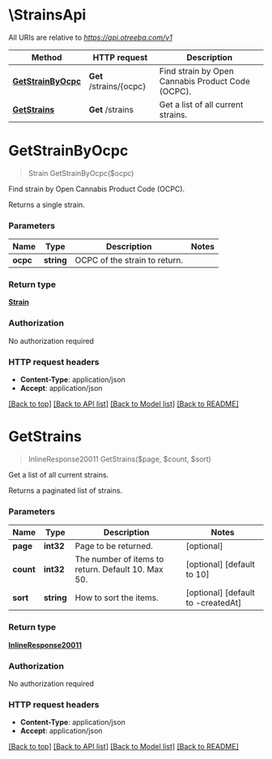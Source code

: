 # \StrainsApi

All URIs are relative to *https://api.otreeba.com/v1*

Method | HTTP request | Description
------------- | ------------- | -------------
[**GetStrainByOcpc**](StrainsApi.md#GetStrainByOcpc) | **Get** /strains/{ocpc} | Find strain by Open Cannabis Product Code (OCPC).
[**GetStrains**](StrainsApi.md#GetStrains) | **Get** /strains | Get a list of all current strains.


# **GetStrainByOcpc**
> Strain GetStrainByOcpc($ocpc)

Find strain by Open Cannabis Product Code (OCPC).

Returns a single strain.


### Parameters

Name | Type | Description  | Notes
------------- | ------------- | ------------- | -------------
 **ocpc** | **string**| OCPC of the strain to return. | 

### Return type

[**Strain**](Strain.md)

### Authorization

No authorization required

### HTTP request headers

 - **Content-Type**: application/json
 - **Accept**: application/json

[[Back to top]](#) [[Back to API list]](../README.md#documentation-for-api-endpoints) [[Back to Model list]](../README.md#documentation-for-models) [[Back to README]](../README.md)

# **GetStrains**
> InlineResponse20011 GetStrains($page, $count, $sort)

Get a list of all current strains.

Returns a paginated list of strains.


### Parameters

Name | Type | Description  | Notes
------------- | ------------- | ------------- | -------------
 **page** | **int32**| Page to be returned. | [optional] 
 **count** | **int32**| The number of items to return. Default 10. Max 50. | [optional] [default to 10]
 **sort** | **string**| How to sort the items. | [optional] [default to -createdAt]

### Return type

[**InlineResponse20011**](inline_response_200_11.md)

### Authorization

No authorization required

### HTTP request headers

 - **Content-Type**: application/json
 - **Accept**: application/json

[[Back to top]](#) [[Back to API list]](../README.md#documentation-for-api-endpoints) [[Back to Model list]](../README.md#documentation-for-models) [[Back to README]](../README.md)

